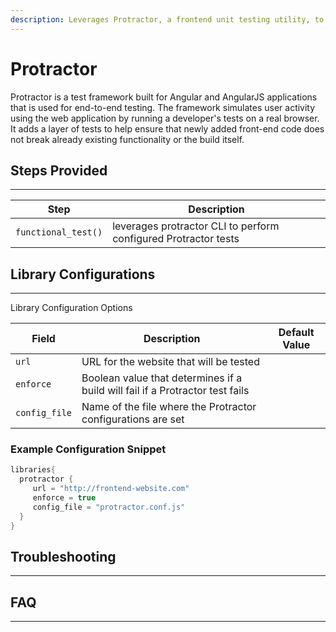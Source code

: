 ```yaml
---
description: Leverages Protractor, a frontend unit testing utility, to perform unit tests
---
```


# Protractor

Protractor is a test framework built for Angular and AngularJS applications that is used for end-to-end testing.
The framework simulates user activity using the web application by running a developer's tests on a real browser.
It adds a layer of tests to help ensure that newly added front-end code does not break already existing functionality or the build itself.

## Steps Provided
---

| Step | Description |
| ----------- | ----------- |
| `functional_test()` | leverages protractor CLI to perform configured Protractor tests |

## Library Configurations
---

Library Configuration Options

| Field | Description | Default Value |
| ----------- | ----------- | ----------- |
| `url` | URL for the website that will be tested | |
| `enforce` | Boolean value that determines if a build will fail if a Protractor test fails | |
| `config_file` | Name of the file where the Protractor configurations are set | |

###  Example Configuration Snippet

```groovy
libraries{
  protractor {
     url = "http://frontend-website.com"
     enforce = true
     config_file = "protractor.conf.js"
  }
}
```

## Troubleshooting
---

## FAQ
---
